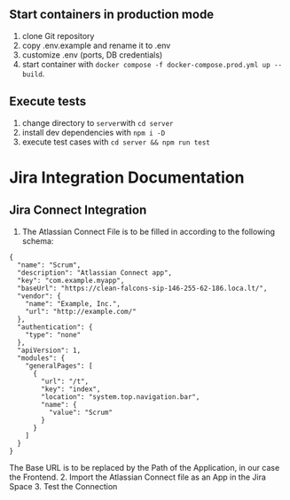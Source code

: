 ## Start containers in production mode

1. clone Git repository
2. copy .env.example and rename it to .env
3. customize .env (ports, DB credentials)
4. start container with `docker compose -f docker-compose.prod.yml up --build`.

## Execute tests

1. change directory to `server`with `cd server`
1. install dev dependencies with `npm i -D`
1. execute test cases with `cd server && npm run test`

# Jira Integration Documentation

## Jira Connect Integration

1. The Atlassian Connect File is to be filled in according to the following schema:

```
{
  "name": "Scrum",
  "description": "Atlassian Connect app",
  "key": "com.example.myapp",
  "baseUrl": "https://clean-falcons-sip-146-255-62-186.loca.lt/",
  "vendor": {
    "name": "Example, Inc.",
    "url": "http://example.com/"
  },
  "authentication": {
    "type": "none"
  },
  "apiVersion": 1,
  "modules": {
    "generalPages": [
      {
        "url": "/t",
        "key": "index",
        "location": "system.top.navigation.bar",
        "name": {
          "value": "Scrum"
        }
      }
    ]
  }
}
```

The Base URL is to be replaced by the Path of the Application, in our case the Frontend. 2. Import the Atlassian Connect file as an App in the Jira Space 3. Test the Connection
